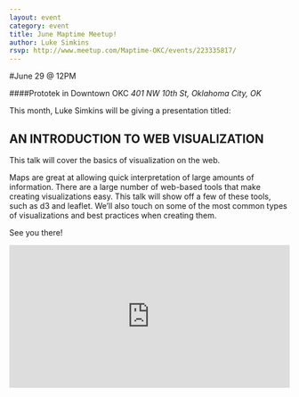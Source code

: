 ```yaml
---
layout: event
category: event
title: June Maptime Meetup!
author: Luke Simkins
rsvp: http://www.meetup.com/Maptime-OKC/events/223335817/
---
```


#June 29 @ 12PM

####Prototek in Downtown OKC
*401 NW 10th St, Oklahoma City, OK*

This month, Luke Simkins will be giving a presentation titled: 

## AN INTRODUCTION TO WEB VISUALIZATION

This talk will cover the basics of visualization on the web.

Maps are great at allowing quick interpretation of large amounts of information. There are a large number of web-based tools that make creating visualizations easy. This talk will show off a few of these tools, such as d3 and leaflet. We’ll also touch on some of the most common types of visualizations and best practices when creating them.

See you there!

<iframe width='100%' height='256px' frameBorder='0' src='https://a.tiles.mapbox.com/v4/flippmoke.m68hpfb7/attribution,zoompan,zoomwheel,geocoder,share.html?access_token=pk.eyJ1IjoiZmxpcHBtb2tlIiwiYSI6ImFESEYwY2MifQ.aZ12yMKEt5oGkvRLNnAIUw'></iframe>
